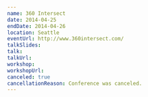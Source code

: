 ```yaml
---
name: 360 Intersect
date: 2014-04-25
endDate: 2014-04-26
location: Seattle
eventUrl: http://www.360intersect.com/
talkSlides:
talk:
talkUrl:
workshop:
workshopUrl:
canceled: true
cancellationReason: Conference was canceled.
---
```

